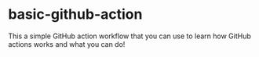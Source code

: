 # basic-github-action
This a simple GitHub action workflow that you can use to learn how GitHub actions works and what you can do!
